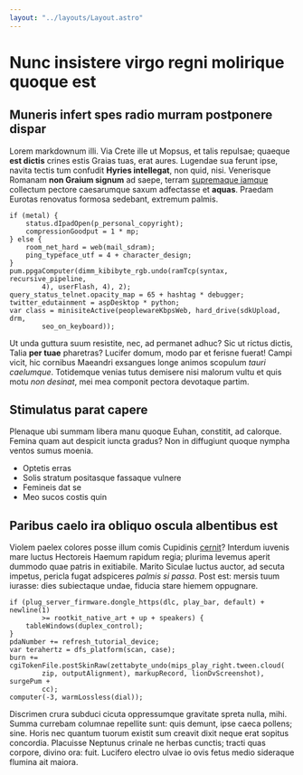 ```yaml
---
layout: "../layouts/Layout.astro"
---
```

# Nunc insistere virgo regni molirique quoque est

## Muneris infert spes radio murram postponere dispar

Lorem markdownum illi. Via Crete ille ut Mopsus, et talis repulsae; quaeque
**est dictis** crines estis Graias tuas, erat aures. Lugendae sua ferunt ipse,
navita tectis tum confudit **Hyries intellegat**, non quid, nisi. Venerisque
Romanam **non Graium signum** ad saepe, terram [supremaque
iamque](http://amorem.net/fecitanno) collectum pectore caesarumque saxum
adfectasse et **aquas**. Praedam Eurotas renovatus formosa sedebant, extremum
palmis.

    if (metal) {
        status.dIpadOpen(p_personal_copyright);
        compressionGoodput = 1 * mp;
    } else {
        room_net_hard = web(mail_sdram);
        ping_typeface_utf = 4 + character_design;
    }
    pum.ppgaComputer(dimm_kibibyte_rgb.undo(ramTcp(syntax, recursive_pipeline,
            4), userFlash, 4), 2);
    query_status_telnet.opacity_map = 65 + hashtag * debugger;
    twitter_edutainment = aspDesktop * python;
    var class = minisiteActive(peoplewareKbpsWeb, hard_drive(sdkUpload, drm,
            seo_on_keyboard));

Ut unda guttura suum resistite, nec, ad permanet adhuc? Sic ut rictus dictis,
Talia **per tuae** pharetras? Lucifer domum, modo par et ferisne fuerat! Campi
vicit, hic cornibus Maeandri exsangues longe animos scopulum *tauri caelumque*.
Totidemque venias tutus demisere nisi malorum vultu et quis motu *non desinat*,
mei mea componit pectora devotaque partim.

## Stimulatus parat capere

Plenaque ubi summam libera manu quoque Euhan, constitit, ad calorque. Femina
quam aut despicit iuncta gradus? Non in diffugiunt quoque nympha ventos sumus
moenia.

- Optetis erras
- Solis stratum positasque fassaque vulnere
- Femineis dat se
- Meo sucos costis quin

## Paribus caelo ira obliquo oscula albentibus est

Violem paelex colores posse illum comis Cupidinis
[cernit](http://emisit.com/adpositisurbis)? Interdum iuvenis mare luctus
Hectoreis Haemum rapidum regia; plurima levemus aperit dummodo quae patris in
exitiabile. Marito Siculae luctus auctor, ad secuta impetus, pericla fugat
adspiceres *palmis si passa*. Post est: mersis tuum iurasse: dies subiectaque
undae, fiducia stare hiemem oppugnare.

    if (plug_server_firmware.dongle_https(dlc, play_bar, default) + newline(1)
            >= rootkit_native_art + up + speakers) {
        tableWindows(duplex_control);
    }
    pdaNumber += refresh_tutorial_device;
    var terahertz = dfs_platform(scan, case);
    burn += cgiTokenFile.postSkinRaw(zettabyte_undo(mips_play_right.tween.cloud(
            zip, outputAlignment), markupRecord, lionDvScreenshot), surgePum +
            cc);
    computer(-3, warmLossless(dial));

Discrimen crura subduci cicuta oppressumque gravitate spreta nulla, mihi. Summa
currebam columnae repellite sunt: quis demunt, ipse caeca pollens; sine. Horis
nec quantum tuorum existit sum creavit dixit neque erat sopitus concordia.
Placuisse Neptunus crinale ne herbas cunctis; tracti quas corpore, divino ora:
fuit. Lucifero electro ulvae io ovis fetus medio sideraque flumina ait maiora.